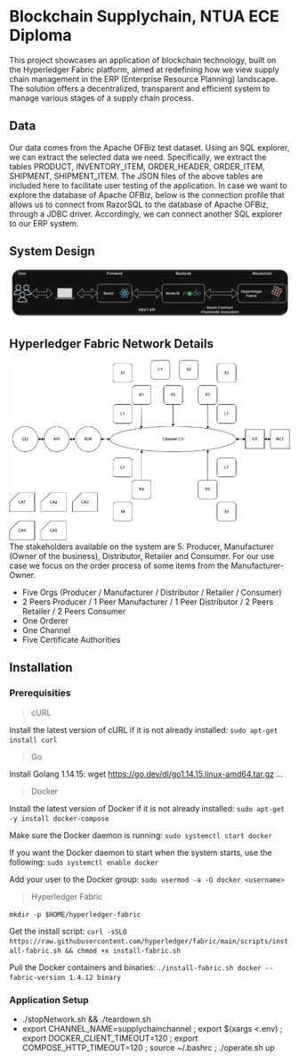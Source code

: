 # Blockchain Supplychain, NTUA ECE Diploma
This project showcases an application of blockchain technology, built on the Hyperledger Fabric platform, aimed at redefining how we view supply chain management in the ERP (Enterprise Resource Planning) landscape. The solution offers a decentralized, transparent and efficient system to manage various stages of a supply chain process. 

## Data
Our data comes from the Apache OFBiz test dataset. Using an SQL explorer, we can extract the selected data we need. Specifically, we extract the tables PRODUCT, INVENTORY_ITEM, ORDER_HEADER, ORDER_ITEM, SHIPMENT, SHIPMENT_ITEM. The JSON files of the above tables are included here to facilitate user testing of the application. In case we want to explore the database of Apache OFBiz, below is the connection profile that allows us to connect from RazorSQL to the database of Apache OFBiz, through a JDBC driver. Accordingly, we can connect another SQL explorer to our ERP system.

## System Design
![System design](https://github.com/stefanostsolos/blockchain-supplychain/blob/main/imgs/system.png?raw=true)

## Hyperledger Fabric Network Details
![Architecture of the blockchain system](https://github.com/stefanostsolos/blockchain-supplychain/blob/main/imgs/architecture.png?raw=true)
The stakeholders available on the system are 5: Producer, Manufacturer (Owner of the business), Distributor, Retailer and Consumer. For our use case we focus on the order process of some items from the Manufacturer-Owner.
- Five Orgs (Producer / Manufacturer / Distributor / Retailer / Consumer)
- 2 Peers Producer / 1 Peer Manufacturer / 1 Peer Distributor / 2 Peers Retailer / 2 Peers Consumer
- One Orderer
- One Channel
- Five Certificate Authorities

## Installation

### Prerequisities
> cURL

Install the latest version of cURL if it is not already installed:
```sudo apt-get install curl```

> Go

Install Golang 1.14.15:
wget https://go.dev/dl/go1.14.15.linux-amd64.tar.gz
...

> Docker

Install the latest version of Docker if it is not already installed:
```sudo apt-get -y install docker-compose```

Make sure the Docker daemon is running:
```sudo systemctl start docker```

If you want the Docker daemon to start when the system starts, use the following:
```sudo systemctl enable docker```

Add your user to the Docker group:
```sudo usermod -a -G docker <username>```

> Hyperledger Fabric

```mkdir -p $HOME/hyperledger-fabric```

Get the install script:
```curl -sSLO https://raw.githubusercontent.com/hyperledger/fabric/main/scripts/install-fabric.sh && chmod +x install-fabric.sh```

Pull the Docker containers and binaries:
```./install-fabric.sh docker --fabric-version 1.4.12 binary```


### Application Setup
- ./stopNetwork.sh && ./teardown.sh
- export CHANNEL_NAME=supplychainchannel ; export $(xargs <.env) ; export DOCKER_CLIENT_TIMEOUT=120 ; export COMPOSE_HTTP_TIMEOUT=120 ; source ~/.bashrc ; ./operate.sh up
